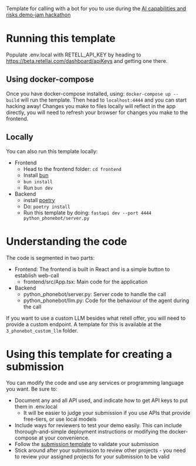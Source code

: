 Template for calling with a bot for you to use during the [AI capabilities and risks demo-jam hackathon](https://www.apartresearch.com/event/ai-capabilities-and-risks-demo-jam)

# Running this template

Populate .env.local with RETELL_API_KEY by heading to https://beta.retellai.com/dashboard/apiKeys and getting one there.

## Using docker-compose

Once you have docker-compose installed, using: `docker-compose up --build` will run the template. Then head to `localhost:4444` and you can start hacking away!
Changes you make to files locally will reflect in the app directly, you will need to refresh your browser for changes you make to the frontend.

## Locally

You can also run this template locally:

- Frontend
  - Head to the frontend folder: `cd frontend`
  - Install [bun](https://bun.sh/)
  - `bun install`
  - Run `bun dev`
- Backend
  - install [poetry](https://python-poetry.org/)
  - Do: `poetry install`
  - Run this template by doing: `fastapi dev --port 4444 python_phonebot/server.py`

# Understanding the code

The code is segmented in two parts:

- Frontend: The frontend is built in React and is a simple button to establish web-call
  - frontend/src/App.tsx: Main code for the application
- Backend
  - python_phonebot/server.py: Server code to handle the call
  - python_phonebot/llm.py: Code for the behaviour of the agent during the call

If you want to use a custom LLM besides what retell offer, you will need to provide a custom endpoint. A template for this is available at the `3_phonebot_custom_llm` folder.

# Using this template for creating a submission

You can modify the code and use any services or programming language you want. Be sure to:

- Document any and all API used, and indicate how to get API keys to put them in .env.local
  - It will be easier to judge your submission if you use APIs that provide free-tiers, or use local models
- Include ways for reviewers to test your demo easily. This can include thorough-and-simple deployment instructions or modifying the docker-compose at your convenience.
- Follow the [submission template](https://www.apartresearch.com/event/ai-capabilities-and-risks-demo-jam#submission) to validate your submission
- Stick around after your submission to review other projects - you need to review your assigned projects for your submission to be valid
